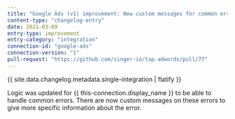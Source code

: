 ```yaml
---
title: "Google Ads (v1) improvement: New custom messages for common errors"
content-type: "changelog-entry"
date: 2021-03-09
entry-type: improvement
entry-category: "integration"
connection-id: "google-ads"
connection-version: "1"
pull-request: "https://github.com/singer-io/tap-adwords/pull/77"
---
```


{{ site.data.changelog.metadata.single-integration | flatify }}

Logic was updated for {{ this-connection.display_name }} to be able to handle common errors. There are now custom messages on these errors to give more specific information about the error.
